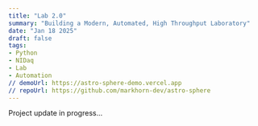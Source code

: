```yaml
---
title: "Lab 2.0"
summary: "Building a Modern, Automated, High Throughput Laboratory"
date: "Jan 18 2025"
draft: false
tags:
- Python
- NIDaq
- Lab
- Automation
// demoUrl: https://astro-sphere-demo.vercel.app
// repoUrl: https://github.com/markhorn-dev/astro-sphere
---
```


Project update in progress...